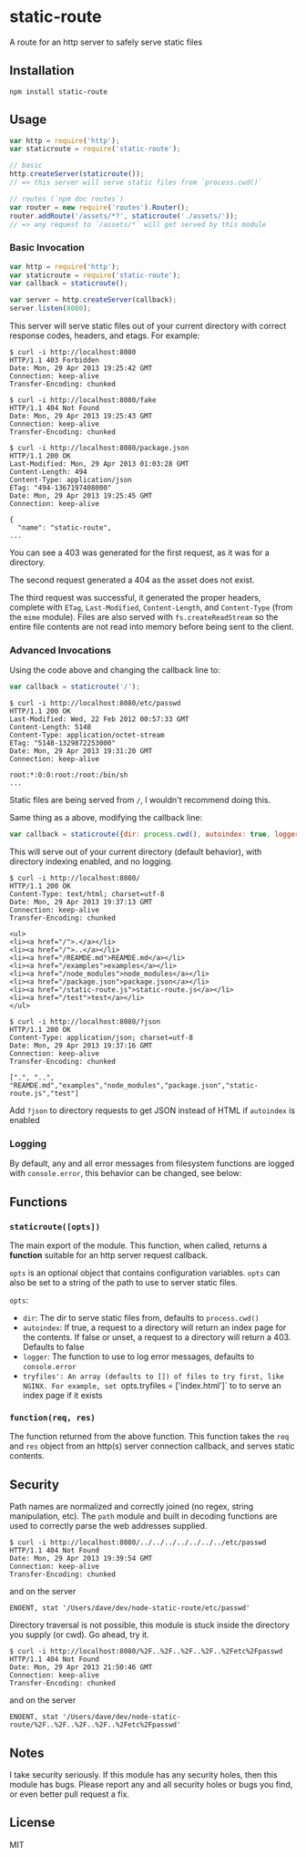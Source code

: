 static-route
============

A route for an http server to safely serve static files

Installation
------------

    npm install static-route

Usage
-----

``` js
var http = require('http');
var staticroute = require('static-route');

// basic
http.createServer(staticroute());
// => this server will serve static files from `process.cwd()`

// routes (`npm doc routes`)
var router = new require('routes').Router();
router.addRoute('/assets/*?', staticroute('./assets/'));
// => any request to `/assets/*` will get served by this module
```

### Basic Invocation

``` js
var http = require('http');
var staticroute = require('static-route');
var callback = staticroute();

var server = http.createServer(callback);
server.listen(8080);
```

This server will serve static files out of your current directory with correct
response codes, headers, and etags. For example:

```
$ curl -i http://localhost:8080
HTTP/1.1 403 Forbidden
Date: Mon, 29 Apr 2013 19:25:42 GMT
Connection: keep-alive
Transfer-Encoding: chunked

$ curl -i http://localhost:8080/fake
HTTP/1.1 404 Not Found
Date: Mon, 29 Apr 2013 19:25:43 GMT
Connection: keep-alive
Transfer-Encoding: chunked

$ curl -i http://localhost:8080/package.json
HTTP/1.1 200 OK
Last-Modified: Mon, 29 Apr 2013 01:03:28 GMT
Content-Length: 494
Content-Type: application/json
ETag: "494-1367197408000"
Date: Mon, 29 Apr 2013 19:25:45 GMT
Connection: keep-alive

{
  "name": "static-route",
...
```

You can see a 403 was generated for the first request, as it was for a directory.

The second request generated a 404 as the asset does not exist.

The third request was successful, it generated the proper headers, complete
with `ETag`, `Last-Modified`, `Content-Length`, and `Content-Type` (from the
`mime` module).  Files are also served with `fs.createReadStream` so the entire
file contents are not read into memory before being sent to the client.

### Advanced Invocations

Using the code above and changing the callback line to:

``` js
var callback = staticroute('/');
```

```
$ curl -i http://localhost:8080/etc/passwd
HTTP/1.1 200 OK
Last-Modified: Wed, 22 Feb 2012 00:57:33 GMT
Content-Length: 5148
Content-Type: application/octet-stream
ETag: "5148-1329872253000"
Date: Mon, 29 Apr 2013 19:31:20 GMT
Connection: keep-alive

root:*:0:0:root:/root:/bin/sh
...
```

Static files are being served from `/`, I wouldn't recommend doing this.

Same thing as a above, modifying the callback line:

``` js
var callback = staticroute({dir: process.cwd(), autoindex: true, logger: function() {}})
```

This will serve out of your current directory (default behavior), with directory indexing enabled,
and no logging.

```
$ curl -i http://localhost:8080/
HTTP/1.1 200 OK
Content-Type: text/html; charset=utf-8
Date: Mon, 29 Apr 2013 19:37:13 GMT
Connection: keep-alive
Transfer-Encoding: chunked

<ul>
<li><a href="/">.</a></li>
<li><a href="/">..</a></li>
<li><a href="/REAMDE.md">REAMDE.md</a></li>
<li><a href="/examples">examples</a></li>
<li><a href="/node_modules">node_modules</a></li>
<li><a href="/package.json">package.json</a></li>
<li><a href="/static-route.js">static-route.js</a></li>
<li><a href="/test">test</a></li>
</ul>

$ curl -i http://localhost:8080/?json
HTTP/1.1 200 OK
Content-Type: application/json; charset=utf-8
Date: Mon, 29 Apr 2013 19:37:16 GMT
Connection: keep-alive
Transfer-Encoding: chunked

[".", "..", "REAMDE.md","examples","node_modules","package.json","static-route.js","test"]
```

Add `?json` to directory requests to get JSON instead of HTML if `autoindex` is enabled

### Logging

By default, any and all error messages from filesystem functions are logged
with `console.error`, this behavior can be changed, see below:

Functions
---------

### `staticroute([opts])`

The main export of the module.  This function, when called, returns a **function**
suitable for an http server request callback.

`opts` is an optional object that contains configuration variables.  `opts` can also
be set to a string of the path to use to server static files.

`opts`:

- `dir`: The dir to serve static files from, defaults to `process.cwd()`
- `autoindex`: If true, a request to a directory will return an index page for
the contents.  If false or unset, a request to a directory will return a 403.  Defaults to false
- `logger`: The function to use to log error messages, defaults to `console.error`
- `tryfiles': An array (defaults to []) of files to try first, like NGINX. For example, set `opts.tryfiles = ['index.html']` to
to serve an index page if it exists

### `function(req, res)`

The function returned from the above function.  This function takes the `req` and `res`
object from an http(s) server connection callback, and serves static contents.

Security
--------

Path names are normalized and correctly joined (no regex, string manipulation, etc).  The `path` module
and built in decoding functions are used to correctly parse the web addresses supplied.

```
$ curl -i http://localhost:8080/../../../../../../../etc/passwd
HTTP/1.1 404 Not Found
Date: Mon, 29 Apr 2013 19:39:54 GMT
Connection: keep-alive
Transfer-Encoding: chunked
```

and on the server

```
ENOENT, stat '/Users/dave/dev/node-static-route/etc/passwd'
```

Directory traversal is not possible, this module is stuck inside the directory you supply (or cwd).
Go ahead, try it.

```
$ curl -i http://localhost:8080/%2F..%2F..%2F..%2F..%2Fetc%2Fpasswd
HTTP/1.1 404 Not Found
Date: Mon, 29 Apr 2013 21:50:46 GMT
Connection: keep-alive
Transfer-Encoding: chunked
```

and on the server

```
ENOENT, stat '/Users/dave/dev/node-static-route/%2F..%2F..%2F..%2F..%2Fetc%2Fpasswd'
```

Notes
-----

I take security seriously.  If this module has any security holes, then this module has bugs.
Please report any and all security holes or bugs you find, or even better pull request a fix.

License
-------

MIT
